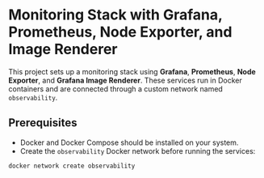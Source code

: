 # Monitoring Stack with Grafana, Prometheus, Node Exporter, and Image Renderer

This project sets up a monitoring stack using **Grafana**, **Prometheus**, **Node Exporter**, and **Grafana Image Renderer**. These services run in Docker containers and are connected through a custom network named `observability`.

## Prerequisites

- Docker and Docker Compose should be installed on your system.
- Create the `observability` Docker network before running the services:

```bash
docker network create observability
```